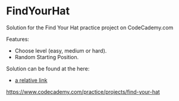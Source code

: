 # FindYourHat

Solution for the Find Your Hat practice project on CodeCademy.com

Features:
* Choose level (easy, medium or hard).
* Random Starting Position.

Solution can be found at the here:
* [a relative link](main.js)

https://www.codecademy.com/practice/projects/find-your-hat
